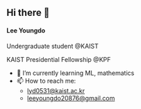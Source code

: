 ## Hi there 👋
#### Lee Youngdo

Undergraduate student @KAIST

KAIST Presidential Fellowship @KPF

- 🌱 I’m currently learning ML, mathematics 
- 📫 How to reach me: 
    - lyd0531@kaist.ac.kr
    - leeyoungdo20876@gmail.com

